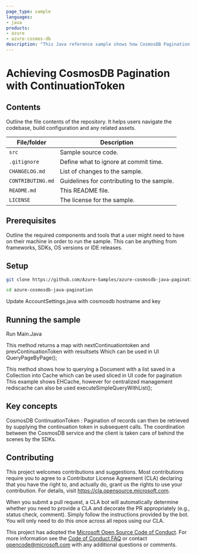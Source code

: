 ```yaml
---
page_type: sample
languages:
- java
products:
- azure
- azure-cosmos-db
description: "This Java reference sample shows how CosmosDB Pagination can be achieved with ContinuationToken"
---
```


# Achieving CosmosDB Pagination with ContinuationToken

<!-- 
Guidelines on README format: https://review.docs.microsoft.com/help/onboard/admin/samples/concepts/readme-template?branch=master

Guidance on onboarding samples to docs.microsoft.com/samples: https://review.docs.microsoft.com/help/onboard/admin/samples/process/onboarding?branch=master

Taxonomies for products and languages: https://review.docs.microsoft.com/new-hope/information-architecture/metadata/taxonomies?branch=master
-->

## Contents

Outline the file contents of the repository. It helps users navigate the codebase, build configuration and any related assets.

| File/folder       | Description                                |
|-------------------|--------------------------------------------|
| `src`             | Sample source code.                        |
| `.gitignore`      | Define what to ignore at commit time.      |
| `CHANGELOG.md`    | List of changes to the sample.             |
| `CONTRIBUTING.md` | Guidelines for contributing to the sample. |
| `README.md`       | This README file.                          |
| `LICENSE`         | The license for the sample.                |

## Prerequisites

Outline the required components and tools that a user might need to have on their machine in order to run the sample. This can be anything from frameworks, SDKs, OS versions or IDE releases.

## Setup

```bash
git clone https://github.com/Azure-Samples/azure-cosmosdb-java-pagination.git 

cd azure-cosmosdb-java-pagination 
```

Update AccountSettings.java with cosmosdb hostname and key 


## Running the sample

Run Main.Java 

This method returns a map with nextContinuationtoken and prevContinuationToken with resultsets Which can be used in UI
QueryPageByPage();

This method shows how to querying a Document with a list saved in a Collection into Cache which can be used sliced in UI code for pagination
This example shows EHCache, however for centralized management rediscache can also be used
executeSimpleQueryWithList();

## Key concepts

CosmosDB ContinuationToken : Pagination of records can then be retrieved by supplying the continuation token in subsequent calls. The coordination between the CosmosDB service and the client is taken care of behind the scenes by the SDKs.
## Contributing

This project welcomes contributions and suggestions.  Most contributions require you to agree to a
Contributor License Agreement (CLA) declaring that you have the right to, and actually do, grant us
the rights to use your contribution. For details, visit https://cla.opensource.microsoft.com.

When you submit a pull request, a CLA bot will automatically determine whether you need to provide
a CLA and decorate the PR appropriately (e.g., status check, comment). Simply follow the instructions
provided by the bot. You will only need to do this once across all repos using our CLA.

This project has adopted the [Microsoft Open Source Code of Conduct](https://opensource.microsoft.com/codeofconduct/).
For more information see the [Code of Conduct FAQ](https://opensource.microsoft.com/codeofconduct/faq/) or
contact [opencode@microsoft.com](mailto:opencode@microsoft.com) with any additional questions or comments.

